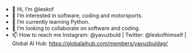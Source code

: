- 👋 Hi, I’m @leskof
- 👀 I’m interested in software, coding and motorsports.
- 🌱 I’m currently learning Python.
- 💞️ I’m looking to collaborate on software and coding.
- 📫 How to reach me Instagram: @yavuzbuld | Twitter: @leskofhimself | Global AI Hub: https://globalaihub.com/members/yavuzbuldag/

<!---
leskof/leskof is a ✨ special ✨ repository because its `README.md` (this file) appears on your GitHub profile.
You can click the Preview link to take a look at your changes.
--->
